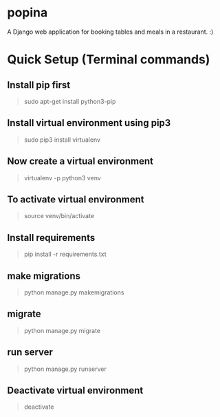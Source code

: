 # popina
A Django web application for booking tables and meals in a restaurant. :)

# Quick Setup (Terminal commands)

## Install pip first
> sudo apt-get install python3-pip

## Install virtual environment using pip3
> sudo pip3 install virtualenv

## Now create a virtual environment
> virtualenv -p python3 venv

## To activate virtual environment
> source venv/bin/activate

## Install requirements
> pip install -r requirements.txt

## make migrations
> python manage.py makemigrations

## migrate
> python manage.py migrate

## run server
> python manage.py runserver

## Deactivate virtual environment
> deactivate
